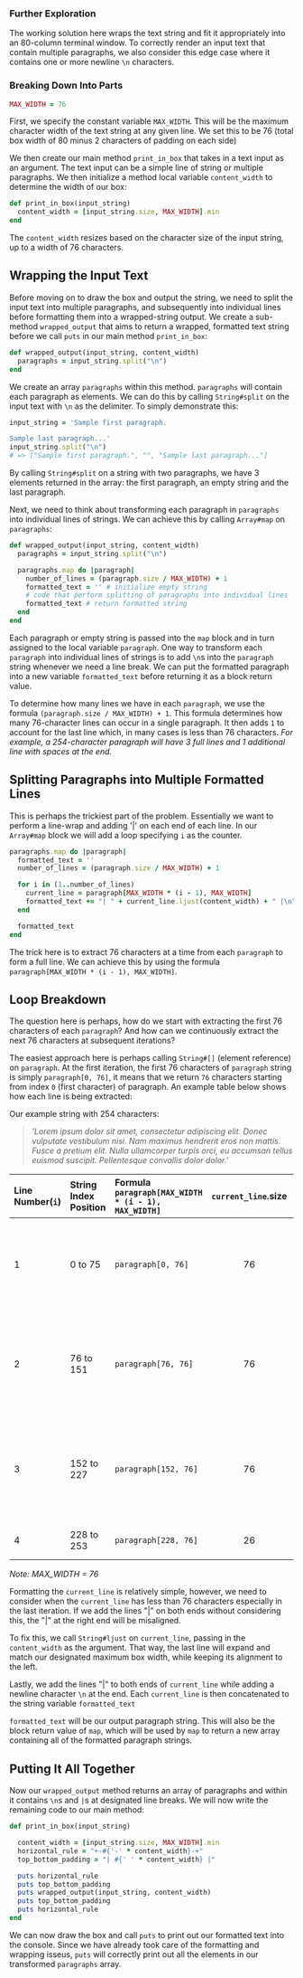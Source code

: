 ### Further Exploration
The working solution here wraps the text string and fit it appropriately into an 80-column terminal window. To correctly render an input text that contain multiple paragraphs, we also consider this edge case where it contains one or more newline `\n` characters.

### Breaking Down Into Parts

```ruby
MAX_WIDTH = 76
```
First, we specify the constant variable `MAX_WIDTH`. This will be the maximum character width of the text string at any given line. We set this to be 76 (total box width of 80 minus 2 characters of padding on each side)

We then create our main method `print_in_box` that takes in a text input as an argument. The text input can be a simple line of string or multiple paragraphs. We then initialize a method local variable `content_width` to determine the width of our box:

```ruby
def print_in_box(input_string)
  content_width = [input_string.size, MAX_WIDTH].min
end
```
The `content_width` resizes based on the character size of the input string, up to a width of 76 characters. 

## Wrapping the Input Text
Before moving on to draw the box and output the string, we need to split the input text into multiple paragraphs, and subsequently into individual lines before formatting them into a wrapped-string output. We create a sub-method `wrapped_output` that aims to return a wrapped, formatted text string before we call `puts` in our main method `print_in_box`:

```ruby
def wrapped_output(input_string, content_width)
  paragraphs = input_string.split("\n")
end
```
We create an array `paragraphs` within this method. `paragraphs` will contain each paragraph as elements. We can do this by calling `String#split` on the input text with `\n` as the delimiter.
To simply demonstrate this:

```ruby
input_string = 'Sample first paragraph.

Sample last paragraph...'
input_string.split("\n")
# => ["Sample first paragraph.", "", "Sample last paragraph..."]
```
By calling `String#split` on a string with two paragraphs, we have 3 elements returned in the array: the first paragraph, an empty string and the last paragraph.

Next, we need to think about transforming each paragraph in `paragraphs` into individual lines of strings. We can achieve this by calling `Array#map` on `paragraphs`:

```ruby
def wrapped_output(input_string, content_width)
  paragraphs = input_string.split("\n")

  paragraphs.map do |paragraph|
    number_of_lines = (paragraph.size / MAX_WIDTH) + 1
    formatted_text = '' # initialize empty string
    # code that perform splitting of paragraphs into individual lines
    formatted_text # return formatted string
  end
end
```
Each paragraph or empty string is passed into the `map` block and in turn assigned to the local variable `paragraph`. One way to transform each `paragraph` into individual lines of strings is to add `\n`s into the `paragraph` string whenever we need a line break. We can put the formatted paragraph into a new variable `formatted_text` before returning it as a block return value.

To determine how many lines we have in each `paragraph`, we use the formula `(paragraph.size / MAX_WIDTH) + 1`. This formula determines how many 76-character lines can occur in a single paragraph. It then adds `1` to account for the last line which, in many cases is less than 76 characters. *For example, a 254-character paragraph will have 3 full lines and 1 additional line with spaces at the end.*

## Splitting Paragraphs into Multiple Formatted Lines
This is perhaps the trickiest part of the problem. Essentially we want to perform a line-wrap and adding '|' on each end of each line. In our `Array#map` block we will add a loop specifying `i` as the counter.

```ruby
paragraphs.map do |paragraph|
  formatted_text = ''
  number_of_lines = (paragraph.size / MAX_WIDTH) + 1

  for i in (1..number_of_lines)
    current_line = paragraph[MAX_WIDTH * (i - 1), MAX_WIDTH]
    formatted_text += "| " + current_line.ljust(content_width) + " |\n"
  end

  formatted_text
end
```
The trick here is to extract 76 characters at a time from each `paragraph` to form a full line. We can achieve this by using the formula `paragraph[MAX_WIDTH * (i - 1), MAX_WIDTH]`. 

## Loop Breakdown
The question here is perhaps, how do we start with extracting the first 76 characters of each `paragraph`? And how can we continuously extract the next 76 characters at subsequent iterations?

The easiest approach here is perhaps calling `String#[]` (element reference) on `paragraph`. At the first iteration, the first 76 characters of `paragraph` string is simply `paragraph[0, 76]`, it means that we return `76` characters starting from index `0` (first character) of paragraph. 
An example table below shows how each line is being extracted:

Our example string with 254 characters:
> 
>*'Lorem ipsum dolor sit amet, consectetur adipiscing elit. Donec vulputate vestibulum nisi. Nam maximus hendrerit eros non mattis. Fusce a pretium elit. Nulla ullamcorper turpis orci, eu accumsan tellus euismod suscipit. Pellentesque convallis dolor dolor.'*

| Line Number(`i`) | String Index Position | Formula `paragraph[MAX_WIDTH * (i - 1), MAX_WIDTH]` | `current_line`.size | `p current_line`                                                               |
| :---             | :---                  | :---                                                | :---:               | ---                                                                            |
| 1                | 0  to 75              | `paragraph[0, 76]`                                  | 76                  | 'Lorem ipsum dolor sit amet, consectetur adipiscing elit. Donec vulputate ves' |
| 2                | 76  to 151            | `paragraph[76, 76]`                                 | 76                  | 'tibulum nisi. Nam maximus hendrerit eros non mattis. Fusce a pretium elit. N' |
| 3                | 152 to 227            | `paragraph[152, 76]`                                | 76                  | 'ulla ullamcorper turpis orci, eu accumsan tellus euismod suscipit. Pellentes' |
| 4                | 228 to 253            | `paragraph[228, 76]`                                | 26                  | 'que convallis dolor dolor.'                                                   |

*Note: MAX_WIDTH = 76*

Formatting the `current_line` is relatively simple, however, we need to consider when the `current_line` has less than 76 characters especially in the last iteration. 
If we add the lines "|" on both ends without considering this, the "|" at the right end will be misaligned. 

To fix this, we call `String#ljust` on `current_line`, passing in the `content_width` as the argument. That way, the last line will expand and match our designated maximum box width, while keeping its alignment to the left.

Lastly, we add the lines "|" to both ends of `current_line` while adding a newline character `\n` at the end. Each `current_line` is then concatenated to the string variable `formatted_text`

`formatted_text` will be our output paragraph string. This will also be the block return value of `map`, which will be used by `map` to return a new array containing all of the formatted paragraph strings.

## Putting It All Together
Now our `wrapped_output` method returns an array of paragraphs and within it contains `\n`s and `|`s at designated line breaks. We will now write the remaining code to our main method:

```ruby
def print_in_box(input_string)

  content_width = [input_string.size, MAX_WIDTH].min
  horizontal_rule = "+-#{'-' * content_width}-+"
  top_bottom_padding = "| #{' ' * content_width} |"

  puts horizontal_rule
  puts top_bottom_padding
  puts wrapped_output(input_string, content_width)
  puts top_bottom_padding
  puts horizontal_rule
end
```

We can now draw the box and call `puts` to print out our formatted text into the console.
Since we have already took care of the formatting and wrapping isseus, `puts` will correctly print out all the elements in our transformed `paragraphs` array.
